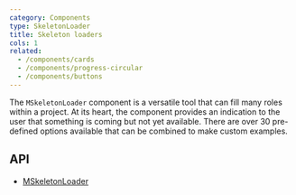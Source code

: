 ```yaml
---
category: Components
type: SkeletonLoader
title: Skeleton loaders
cols: 1
related:
  - /components/cards
  - /components/progress-circular
  - /components/buttons
---
```


The `MSkeletonLoader` component is a versatile tool that can fill many roles within a project. At its heart, the
component provides an indication to the user that something is coming but not yet available. There are over 30
pre-defined options available that can be combined to make custom examples.

## API

- [MSkeletonLoader](/api/MSkeletonLoader)